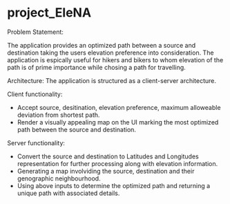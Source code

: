 # project_EleNA

Problem Statement:

The application provides an optimized path between a source and destination taking the users elevation preference into consideration. The application is espically useful for hikers and bikers to whom elevation of the path is of prime importance while chosing a path for travelling.

Architecture:
The application is structured as a client-server architecture.

  Client functionality: 
  - Accept source, desitination, elevation preference, maximum alloweable deviation from shortest path.
  - Render a visually appealing map on the UI marking the most optimized path between the source and destination.
  
  Server functionality:
  - Convert the source and destination to Latitudes and Longitudes representation for further processing along with elevation information.
  - Generating a map involviding the source, destination and their genographic neighbourhood.
  - Using above inputs to determine the optimized path and returning a unique path with associated details.
